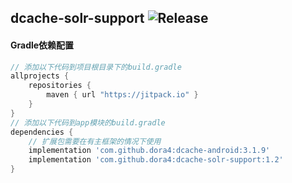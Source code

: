 dcache-solr-support
![Release](https://jitpack.io/v/dora4/dcache-solr-support.svg)
--------------------------------

#### Gradle依赖配置

```groovy
// 添加以下代码到项目根目录下的build.gradle
allprojects {
    repositories {
        maven { url "https://jitpack.io" }
    }
}
// 添加以下代码到app模块的build.gradle
dependencies {
    // 扩展包需要在有主框架的情况下使用
    implementation 'com.github.dora4:dcache-android:3.1.9'
    implementation 'com.github.dora4:dcache-solr-support:1.2'
}
```
